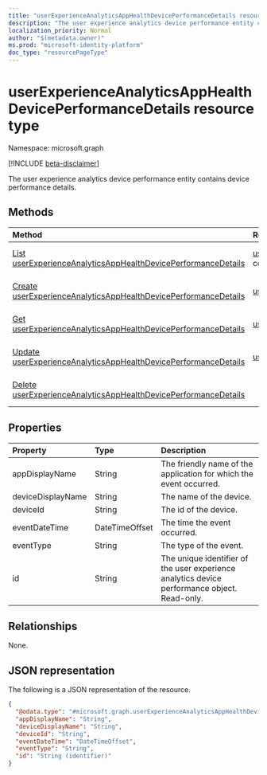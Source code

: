 ```yaml
---
title: "userExperienceAnalyticsAppHealthDevicePerformanceDetails resource type"
description: "The user experience analytics device performance entity contains device performance details."
localization_priority: Normal
author: "$(metadata.owner)"
ms.prod: "microsoft-identity-platform"
doc_type: "resourcePageType"
---
```


# userExperienceAnalyticsAppHealthDevicePerformanceDetails resource type

Namespace: microsoft.graph

[!INCLUDE [beta-disclaimer](../../includes/beta-disclaimer.md)]

The user experience analytics device performance entity contains device performance details.

## Methods

| Method                                                                                                                                       | Return Type                                                                                                                        | Description                                                                                              |
| :------------------------------------------------------------------------------------------------------------------------------------------- | :--------------------------------------------------------------------------------------------------------------------------------- | :------------------------------------------------------------------------------------------------------- |
| [List userExperienceAnalyticsAppHealthDevicePerformanceDetails](../api/userexperienceanalyticsapphealthdeviceperformancedetails-list.md)     | [userExperienceAnalyticsAppHealthDevicePerformanceDetails](userExperienceAnalyticsAppHealthDevicePerformanceDetails.md) collection | List properties and relationships of an userExperienceAnalyticsAppHealthDevicePerformanceDetails object. |
| [Create userExperienceAnalyticsAppHealthDevicePerformanceDetails](../api/userexperienceanalyticsapphealthdeviceperformancedetails-create.md) | [userExperienceAnalyticsAppHealthDevicePerformanceDetails](userExperienceAnalyticsAppHealthDevicePerformanceDetails.md)            | Create a new userExperienceAnalyticsAppHealthDevicePerformanceDetails object.                            |
| [Get userExperienceAnalyticsAppHealthDevicePerformanceDetails](../api/userexperienceanalyticsapphealthdeviceperformancedetails-get.md)       | [userExperienceAnalyticsAppHealthDevicePerformanceDetails](userExperienceAnalyticsAppHealthDevicePerformanceDetails.md)            | Read properties and relationships of an userExperienceAnalyticsAppHealthDevicePerformanceDetails object. |
| [Update userExperienceAnalyticsAppHealthDevicePerformanceDetails](../api/userexperienceanalyticsapphealthdeviceperformancedetails-update.md) | [userExperienceAnalyticsAppHealthDevicePerformanceDetails](userExperienceAnalyticsAppHealthDevicePerformanceDetails.md)            | Update the properties of an userExperienceAnalyticsAppHealthDevicePerformanceDetails object.             |
| [Delete userExperienceAnalyticsAppHealthDevicePerformanceDetails](../api/userexperienceanalyticsapphealthdeviceperformancedetails-delete.md) |                                                                                                                                    | Delete an userExperienceAnalyticsAppHealthDevicePerformanceDetails object.                               |

## Properties

| Property          | Type           | Description                                                                                  |
| :---------------- | :------------- | :------------------------------------------------------------------------------------------- |
| appDisplayName    | String         | The friendly name of the application for which the event occurred.                           |
| deviceDisplayName | String         | The name of the device.                                                                      |
| deviceId          | String         | The id of the device.                                                                        |
| eventDateTime     | DateTimeOffset | The time the event occurred.                                                                 |
| eventType         | String         | The type of the event.                                                                       |
| id                | String         | The unique identifier of the user experience analytics device performance object. Read-only. |

## Relationships

None.

## JSON representation

The following is a JSON representation of the resource.

<!-- {
  "blockType": "resource",
  "keyProperty": "id",
  "@odata.type": "microsoft.graph.userExperienceAnalyticsAppHealthDevicePerformanceDetails",
  "baseType": "microsoft.graph.entity",
  "openType": False
}
-->

```json
{
  "@odata.type": "#microsoft.graph.userExperienceAnalyticsAppHealthDevicePerformanceDetails",
  "appDisplayName": "String",
  "deviceDisplayName": "String",
  "deviceId": "String",
  "eventDateTime": "DateTimeOffset",
  "eventType": "String",
  "id": "String (identifier)"
}
```